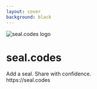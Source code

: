 ```yaml
---
layout: cover
background: black
---
```


<VideoFadeToSlide videoSrc="/king-applying-a-seal.mp4">
<div class="w-full h-full flex flex-col items-center justify-center text-center">
    <img src="/logo.svg" alt="seal.codes logo" class="w-40 h-40 mb-8" />
    <h1 class="text-5xl font-bold mb-6 text-white">seal.codes</h1>
    <div class="text-2xl font-light mb-12 text-white">
      Add a seal. Share with confidence.
    </div>
    <div class="text-lg opacity-75 mb-8 text-white">
      https://seal.codes
    </div>
  </div>
</VideoFadeToSlide>

<!--
We invite you to help us restore trust to our digital world. seal.codes - Add a seal. Share with confidence. Thank you.

[SHORT VERSION] seal.codes - Add a seal. Share with confidence. Help us restore trust to our digital world. Thank you.
-->
